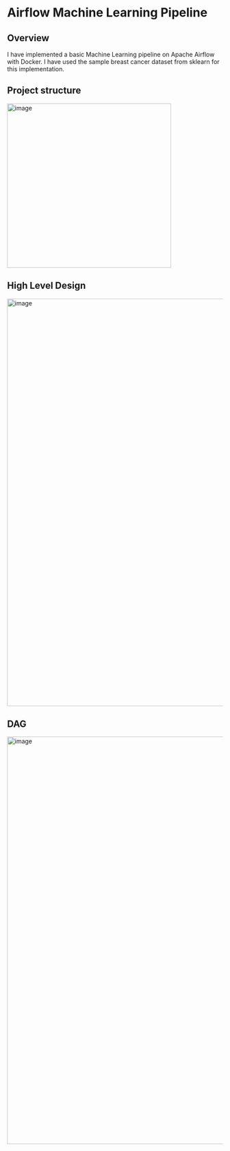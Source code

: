 # Airflow Machine Learning Pipeline
## Overview
I have implemented a basic Machine Learning pipeline on Apache Airflow with Docker. I have used the sample breast cancer dataset from sklearn for this implementation.

## Project structure
<img width="383" alt="image" src="https://user-images.githubusercontent.com/89654615/208978639-2616982a-bcca-4dcc-8dbb-9a54089a6422.png">

## High Level Design

<img width="950" alt="image" src="https://user-images.githubusercontent.com/89654615/208975637-c3076cf0-623f-4a05-8063-be268d7a4145.png">

## DAG
<img width="950" alt="image" src="https://user-images.githubusercontent.com/89654615/208975966-9d49d2fd-014b-4b18-9ab4-27f835bee10d.png">


